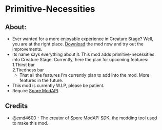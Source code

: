 # Primitive-Necessities
## About:
- Ever wanted for a more enjoyable experience in Creature Stage? Well, you are at the right place. [Download]() the mod now and try out the improvements.
- Its name says everything about it. This mod adds primitive-necessities into Creature Stage. Currently, here the plan for upcoming features:  
  1.Thirst bar  
  2.Tiredness bar
  - That all the features I'm currently plan to add into the mod. More features in the future. 
- This mod is currently W.I.P, please be patient.
- Require [Spore ModAPI](http://davoonline.com/sporemodder/rob55rod/ModAPI/Public/).
## Credits
- [@emd4600](https://github.com/emd4600) - The creator of Spore ModAPI SDK, the modding tool used to make this mod.
